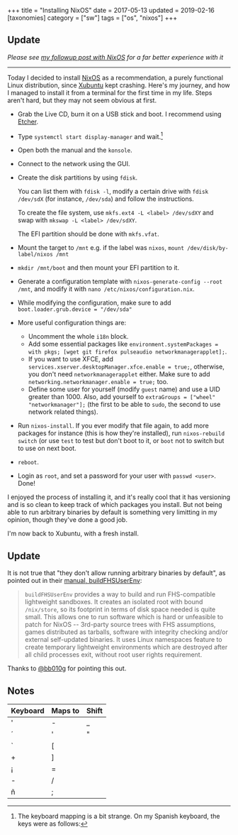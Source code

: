 +++
title = "Installing NixOS"
date = 2017-05-13
updated = 2019-02-16
[taxonomies]
category = ["sw"]
tags = ["os", "nixos"]
+++

## Update

*Please see [my followup post with NixOS](/blog/installing-nixos-2) for a far better experience with it*

----------------------------------------

Today I decided to install [NixOS](http://nixos.org/) as a recommendation, a purely functional Linux distribution, since [Xubuntu](https://xubuntu.org/) kept crashing. Here's my journey, and how I managed to install it from a terminal for the first time in my life. Steps aren't hard, but they may not seem obvious at first.

* Grab the Live CD, burn it on a USB stick and boot. I recommend using [Etcher](https://etcher.io/).
* Type `systemctl start display-manager` and wait.[^1]
* Open both the manual and the `konsole`.
* Connect to the network using the GUI.
* Create the disk partitions by using `fdisk`.

  You can list them with `fdisk -l`, modify a certain drive with `fdisk /dev/sdX` (for instance, `/dev/sda`) and follow the instructions.

  To create the file system, use `mkfs.ext4 -L <label> /dev/sdXY` and swap with `mkswap -L <label> /dev/sdXY`.

  The EFI partition should be done with `mkfs.vfat`.

* Mount the target to `/mnt` e.g. if the label was `nixos`, `mount /dev/disk/by-label/nixos /mnt`
* `mkdir /mnt/boot` and then mount your EFI partition to it.
* Generate a configuration template with `nixos-generate-config --root /mnt`, and modify it with `nano /etc/nixos/configuration.nix`.
* While modifying the configuration, make sure to add `boot.loader.grub.device = "/dev/sda"`
* More useful configuration things are:
  * Uncomment the whole `i18n` block.
  * Add some essential packages like `environment.systemPackages = with pkgs; [wget git firefox pulseaudio networkmanagerapplet];`.
  * If you want to use XFCE, add `services.xserver.desktopManager.xfce.enable = true;`, otherwise, you don't need `networkmanagerapplet` either. Make sure to add `networking.networkmanager.enable = true;` too.
  * Define some user for yourself (modify `guest` name) and use a UID greater than 1000. Also, add yourself to `extraGroups = ["wheel" "networkmanager"];` (the first to be able to `sudo`, the second to use network related things).

* Run `nixos-install`. If you ever modify that file again, to add more packages for instance (this is how they're installed), run `nixos-rebuild switch` (or use `test` to test but don't boot to it, or `boot` not to switch but to use on next boot.
* `reboot`.
* Login as `root`, and set a password for your user with `passwd <user>`. Done!

I enjoyed the process of installing it, and it's really cool that it has versioning and is so clean to keep track of which packages you install. But not being able to run arbitrary binaries by default is something very limitting in my opinion, though they've done a good job.

I'm now back to Xubuntu, with a fresh install.

## Update

It is not true that "they don't allow running arbitrary binaries by default", as pointed out in their [manual, buildFHSUserEnv](https://nixos.org/nixpkgs/manual/#sec-fhs-environments):

> `buildFHSUserEnv` provides a way to build and run FHS-compatible lightweight sandboxes. It creates an isolated root with bound `/nix/store`, so its footprint in terms of disk space needed is quite small. This allows one to run software which is hard or unfeasible to patch for NixOS -- 3rd-party source trees with FHS assumptions, games distributed as tarballs, software with integrity checking and/or external self-updated binaries. It uses Linux namespaces feature to create temporary lightweight environments which are destroyed after all child processes exit, without root user rights requirement.

Thanks to [@bb010g](https://github.com/bb010g) for pointing this out.

## Notes

[^1]: The keyboard mapping is a bit strange. On my Spanish keyboard, the keys were as follows:

|Keyboard|Maps to|Shift
|---|---|---|
|'|-|_|
|´|'|"|
|`|[| |
|+|]| |
|¡|=| |
|-|/| |
|ñ|;| |